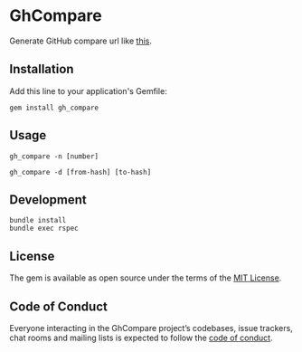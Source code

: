 # GhCompare

Generate GitHub compare url like [this](https://github.com/kenzo-tanaka/gh_compare/compare/cca247f41b4117248abe200c71ea97ab02f442d0...dacbc27a288f727e3f3995afe201c191ac923924).

## Installation

Add this line to your application's Gemfile:

```shell
gem install gh_compare
```

## Usage

```shell
gh_compare -n [number]
```

```shell
gh_compare -d [from-hash] [to-hash]
```

## Development

```shell
bundle install
bundle exec rspec
```


## License

The gem is available as open source under the terms of the [MIT License](https://opensource.org/licenses/MIT).

## Code of Conduct

Everyone interacting in the GhCompare project’s codebases, issue trackers, chat rooms and mailing lists is expected to follow the [code of conduct](https://github.com/[USERNAME]/gh_compare/blob/master/CODE_OF_CONDUCT.md).
